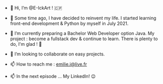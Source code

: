 - 👋 Hi, I’m @E-IckArt ! 🇨🇵

- 👀 Some time ago, I have decided to reinvent my life.
I started learning front-end development & Python by myself in July 2021.
 
- 🌱 I’m currently preparing a Bachelor Web Developer option Java. 
My project : become a fullstack dev & continue to learn.
There is plenty to do, I'm glad ! 🤗

- 💞️ I’m looking to collaborate on easy projects.

- 📫 How to reach me : emilie.i@live.fr
- 📫 In the next episode ... My LinkedIn! 😉

<!---
E-IckArt/E-IckArt is a ✨ special ✨ repository because its `README.md` (this file) appears on your GitHub profile.
You can click the Preview link to take a look at your changes.
--->
